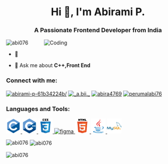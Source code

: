 <h1 align="center">Hi 👋, I'm Abirami P.</h1>
<h3 align="center">A Passionate Frontend Developer from India</h3>
<img align="right" alt="Coding" width="400" src="https://media.tenor.com/8Mti2NcfwsQAAAAC/asohk.gif">


<p align="left"> <img src="https://komarev.com/ghpvc/?username=abi076&label=Profile%20views&color=0e75b6&style=flat" alt="abi076" /> </p>

- 🌱

- 💬 Ask me about **C++,Front End**

<h3 align="left">Connect with me:</h3>
<p align="left">
<a href="https://linkedin.com/in/abirami-p-61b34224b/" target="blank"><img align="center" src="https://raw.githubusercontent.com/rahuldkjain/github-profile-readme-generator/master/src/images/icons/Social/linked-in-alt.svg" alt="abirami-p-61b34224b/" height="30" width="40" /></a>
<a href="https://instagram.com/abirami_vp" target="blank"><img align="center" src="https://raw.githubusercontent.com/rahuldkjain/github-profile-readme-generator/master/src/images/icons/Social/instagram.svg" alt="_a.bii._" height="30" width="40" /></a>
<a href="https://www.hackerrank.com/abira4769" target="blank"><img align="center" src="https://raw.githubusercontent.com/rahuldkjain/github-profile-readme-generator/master/src/images/icons/Social/hackerrank.svg" alt="abira4769" height="30" width="40" /></a>
<a href="https://auth.geeksforgeeks.org/user/perumalabi76" target="blank"><img align="center" src="https://raw.githubusercontent.com/rahuldkjain/github-profile-readme-generator/master/src/images/icons/Social/geeks-for-geeks.svg" alt="perumalabi76" height="30" width="40" /></a>
</p>

<h3 align="left">Languages and Tools:</h3>
<p align="left"> <a href="https://www.cprogramming.com/" target="_blank" rel="noreferrer"> <img src="https://raw.githubusercontent.com/devicons/devicon/master/icons/c/c-original.svg" alt="c" width="40" height="40"/> </a> <a href="https://www.w3schools.com/cpp/" target="_blank" rel="noreferrer"> <img src="https://raw.githubusercontent.com/devicons/devicon/master/icons/cplusplus/cplusplus-original.svg" alt="cplusplus" width="40" height="40"/> </a> <a href="https://www.w3schools.com/css/" target="_blank" rel="noreferrer"> <img src="https://raw.githubusercontent.com/devicons/devicon/master/icons/css3/css3-original-wordmark.svg" alt="css3" width="40" height="40"/> </a> <a href="https://www.figma.com/" target="_blank" rel="noreferrer"> <img src="https://www.vectorlogo.zone/logos/figma/figma-icon.svg" alt="figma" width="40" height="40"/> </a> <a href="https://www.w3.org/html/" target="_blank" rel="noreferrer"> <img src="https://raw.githubusercontent.com/devicons/devicon/master/icons/html5/html5-original-wordmark.svg" alt="html5" width="40" height="40"/> </a> <a href="https://www.java.com" target="_blank" rel="noreferrer"> <img src="https://raw.githubusercontent.com/devicons/devicon/master/icons/java/java-original.svg" alt="java" width="40" height="40"/> </a> <a href="https://www.mysql.com/" target="_blank" rel="noreferrer"> <img src="https://raw.githubusercontent.com/devicons/devicon/master/icons/mysql/mysql-original-wordmark.svg" alt="mysql" width="40" height="40"/> </a> </p>

<p><img align="left" src="https://github-readme-stats.vercel.app/api/top-langs?username=abi076&show_icons=true&locale=en&layout=compact" alt="abi076" /></p>

<p>&nbsp;<img align="center" src="https://github-readme-stats.vercel.app/api?username=abi076&show_icons=true&locale=en" alt="abi076" /></p>

<p><img align="center" src="https://github-readme-streak-stats.herokuapp.com/?user=abi076&" alt="abi076" /></p>

